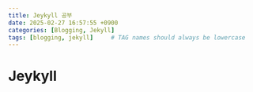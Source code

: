 ```yaml
---
title: Jeykyll 공부
date: 2025-02-27 16:57:55 +0900
categories: [Blogging, Jekyll]
tags: [blogging, jekyll]     # TAG names should always be lowercase
---
```


# Jeykyll

